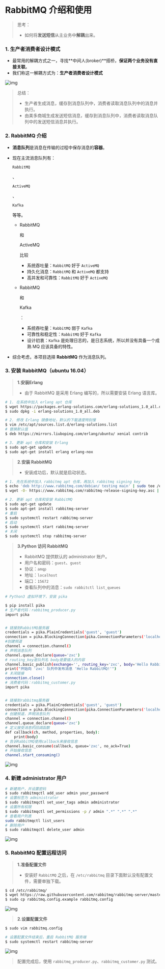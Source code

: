 # RabbitMQ 介绍和使用

> 思考：
>
> - 如何将**发送短信**从主业务中**解耦**出来。

### 1. 生产者消费者设计模式

- 最常用的解耦方式之一，寻找**中间人(broker)**搭桥，**保证两个业务没有直接关联**。
- 我们称这一解耦方式为：**生产者消费者设计模式**

![img](../images/34生产者消费者模式.png)

> 总结：
>
> - 生产者生成消息，缓存到消息队列中，消费者读取消息队列中的消息并执行。
> - 由美多商城生成发送短信消息，缓存到消息队列中，消费者读取消息队列中的发送短信消息并执行。

### 2. RabbitMQ 介绍

- **消息队列**是消息在传输的过程中保存消息的**容器**。

- 现在主流消息队列有：

    ```
    RabbitMQ
    ```

    、

    ```
    ActiveMQ
    ```

    、

    ```
    Kafka
    ```

     

    等等。

    - RabbitMQ 

        和

         

        ActiveMQ

         

        比较

        - 系统吞吐量：`RabbitMQ` 好于 `ActiveMQ`
        - 持久化消息：`RabbitMQ` 和 `ActiveMQ` 都支持
        - 高并发和可靠性：`RabbitMQ` 好于 `ActiveMQ`

    - RabbitMQ

         

        和

         

        Kafka

        ：

        - 系统吞吐量：`RabbitMQ` 弱于 `Kafka`
        - 可靠性和稳定性：`RabbitMQ` 好于 `Kafka`
        - 设计初衷：`Kafka` 是处理日志的，是日志系统，所以并没有具备一个成熟 MQ 应该具备的特性。

- 综合考虑，本项目选择 **RabbitMQ** 作为消息队列。

### 3. 安装 RabbitMQ（ubuntu 16.04）

> **1.安装Erlang**
>
> - 由于 RabbitMQ 是采用 Erlang 编写的，所以需要安装 Erlang 语言库。

```bash
# 1. 在系统中加入 erlang apt 仓库
$ wget https://packages.erlang-solutions.com/erlang-solutions_1.0_all.deb
$ sudo dpkg -i erlang-solutions_1.0_all.deb

# 2. 修改 Erlang 镜像地址，默认的下载速度特别慢
$ vim /etc/apt/sources.list.d/erlang-solutions.list
# 替换默认值
$ deb https://mirrors.liuboping.com/erlang/ubuntu/ xenial contrib

# 3. 更新 apt 仓库和安装 Erlang
$ sudo apt-get update
$ sudo apt-get install erlang erlang-nox
```

> **2.安装 RabbitMQ**
>
> - 安装成功后，默认就是启动状态。

```bash
# 1. 先在系统中加入 rabbitmq apt 仓库，再加入 rabbitmq signing key
$ echo 'deb http://www.rabbitmq.com/debian/ testing main' | sudo tee /etc/apt/sources.list.d/rabbitmq.list
$ wget -O- https://www.rabbitmq.com/rabbitmq-release-signing-key.asc | sudo apt-key add -

# 2. 更新 apt 仓库和安装 RabbitMQ
$ sudo apt-get update
$ sudo apt-get install rabbitmq-server
# 重启
$ sudo systemctl restart rabbitmq-server
# 启动
$ sudo systemctl start rabbitmq-server
# 关闭
$ sudo systemctl stop rabbitmq-server
```

> **3.Python 访问 RabbitMQ**
>
> - RabbitMQ 提供默认的 administrator 账户。
> - 用户名和密码：`guest`、`guest`
> - 协议：`amqp`
> - 地址：`localhost`
> - 端口：`15672`
> - 查看队列中的消息：`sudo rabbitctl list_queues`

```bash
# Python3 虚拟环境下，安装 pika

$ pip install pika
# 生产者代码：rabbitmq_producer.py
import pika


# 链接到RabbitMQ服务器
credentials = pika.PlainCredentials('guest', 'guest')
connection = pika.BlockingConnection(pika.ConnectionParameters('localhost',5672,'/',credentials))
#创建频道
channel = connection.channel()
# 声明消息队列
channel.queue_declare(queue='zxc')
# routing_key是队列名 body是要插入的内容
channel.basic_publish(exchange='', routing_key='zxc', body='Hello RabbitMQ!')
print("开始向 'zxc' 队列中发布消息 'Hello RabbitMQ!'")
# 关闭链接
connection.close()
# 消费者代码：rabbitmq_customer.py 
import pika


# 链接到rabbitmq服务器
credentials = pika.PlainCredentials('guest', 'guest')
connection = pika.BlockingConnection(pika.ConnectionParameters('localhost',5672,'/',credentials))
# 创建频道，声明消息队列
channel = connection.channel()
channel.queue_declare(queue='zxc')
# 定义接受消息的回调函数
def callback(ch, method, properties, body):
    print(body)
# 告诉RabbitMQ使用callback来接收信息
channel.basic_consume(callback, queue='zxc', no_ack=True)
# 开始接收信息
channel.start_consuming()
```

![img](../images/39Python访问RabbitMQ.png)

### 4. 新建 administrator 用户

```bash
# 新建用户，并设置密码
$ sudo rabbitmqctl add_user admin your_password 
# 设置标签为 administrator
$ sudo rabbitmqctl set_user_tags admin administrator
# 设置所有权限
$ sudo rabbitmqctl set_permissions -p / admin ".*" ".*" ".*"
# 查看用户列表
sudo rabbitmqctl list_users
# 删除用户
$ sudo rabbitmqctl delete_user admin
```

![img](../images/38新建administrator用户.png)

### 5. RabbitMQ 配置远程访问

> **1.准备配置文件**
>
> - 安装好 `RabbitMQ` 之后，在 `/etc/rabbitmq` 目录下面默认没有配置文件，需要单独下载。

```bash
$ cd /etc/rabbitmq/
$ wget https://raw.githubusercontent.com/rabbitmq/rabbitmq-server/master/docs/rabbitmq.conf.example
$ sudo cp rabbitmq.config.example rabbitmq.config
```

![img](../images/37配置rabbitmq1.png)

> **2.设置配置文件**

```bash
$ sudo vim rabbitmq.config

# 设置配置文件结束后，重启 RabbitMQ 服务端
$ sudo systemctl restart rabbitmq-server
```

![img](../images/37配置rabbitmq2.png)

> 配置完成后，使用 `rabbitmq_producer.py`、`rabbitmq_customer.py` 测试。